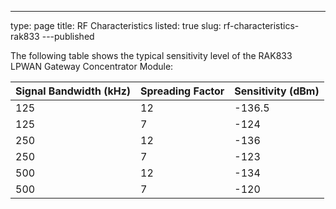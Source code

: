 ---
type: page
title: RF Characteristics
listed: true
slug: rf-characteristics-rak833
---published

The following table shows the typical sensitivity
level of the RAK833 LPWAN Gateway Concentrator Module:

| **Signal Bandwidth (kHz)** | **Spreading Factor** | **Sensitivity (dBm)** | 
| ---- | ---- | ---- | 
| 125 | 12 | -136.5 | 
| 125 | 7 | -124 | 
| 250 | 12 | -136 | 
| 250 | 7 | -123 | 
| 500 | 12 | -134 | 
| 500 | 7 | -120 | 


